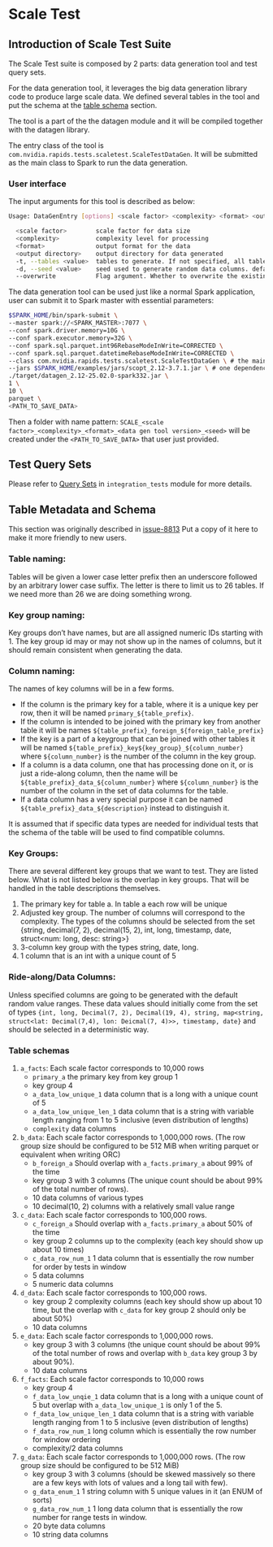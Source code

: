 # Scale Test

## Introduction of Scale Test Suite

The Scale Test suite is composed by 2 parts: data generation tool and test query
sets.

For the data generation tool, it leverages the big data generation library code
to produce large scale data. We defined several tables in the tool and put the schema
at the [table schema](#table-schema) section.

The tool is a part of the the datagen module and it will be compiled together with
the datagen library.

The entry class of the tool is `com.nvidia.rapids.tests.scaletest.ScaleTestDataGen`.
It will be submitted as the main class to Spark to run the data generation.

### User interface

The input arguments for this tool is described as below:

```bash
Usage: DataGenEntry [options] <scale factor> <complexity> <format> <output directory>

  <scale factor>        scale factor for data size
  <complexity>          complexity level for processing
  <format>              output format for the data
  <output directory>    output directory for data generated
  -t, --tables <value>  tables to generate. If not specified, all tables will be generated
  -d, --seed <value>    seed used to generate random data columns. default is 41 if not specified
  --overwrite           Flag argument. Whether to overwrite the existing data in the path.

```

The data generation tool can be used just like a normal Spark application, user
can submit it to Spark master with essential parameters:

```bash
$SPARK_HOME/bin/spark-submit \
--master spark://<SPARK_MASTER>:7077 \
--conf spark.driver.memory=10G \
--conf spark.executor.memory=32G \
--conf spark.sql.parquet.int96RebaseModeInWrite=CORRECTED \
--conf spark.sql.parquet.datetimeRebaseModeInWrite=CORRECTED \
--class com.nvidia.rapids.tests.scaletest.ScaleTestDataGen \ # the main class
--jars $SPARK_HOME/examples/jars/scopt_2.12-3.7.1.jar \ # one dependency jar just shipped with Spark under $SPARK_HOME
./target/datagen_2.12-25.02.0-spark332.jar \
1 \
10 \
parquet \
<PATH_TO_SAVE_DATA>
```

Then a folder with name pattern: `SCALE_<scale factor>_<complexity>_<format>_<data gen tool version>_<seed>`
will be created under the `<PATH_TO_SAVE_DATA>` that user just provided.

## Test Query Sets
Please refer to [Query Sets](../integration_tests/ScaleTest.md#query-sets) in `integration_tests` module for more details.

## Table Metadata and Schema

This section was originally described in [issue-8813](https://github.com/NVIDIA/spark-rapids/issues/8813#issue-1822958165)
Put a copy of it here to make it more friendly to new users.

### Table naming:

Tables will be given a lower case letter prefix then an underscore followed by an arbitrary lower case suffix. The letter is there to limit us to 26 tables. If we need more than 26 we are doing something wrong.

### Key group naming:

Key groups don’t have names, but are all assigned numeric IDs starting with 1. The key group id may or may not show up in the names of columns, but it should remain consistent when generating the data.

### Column naming:

The names of key columns will be in a few forms. 
   * If the column is the primary key for a table, where it is a unique key per row, then it will be named `primary_${table_prefix}`.
   * If the column is intended to be joined with the primary key from another table it will be names `${table_prefix}_foreign_${foreign_table_prefix}`
   * If the key is a part of a keygroup that can be joined with other tables it will be named `${table_prefix}_key${key_group}_${column_number}` where `${column_number}` is the number of the column in the key group.
   * If a column is a data column, one that has processing done on it, or is just a ride-along column, then the name will be `${table_prefix}_data_${column_number}` where `${column_number}` is the number of the column in the set of data columns for the table.
   * If a data column has a very special purpose it can be named `${table_prefix}_data_${description}` instead to distinguish it.

It is assumed that if specific data types are needed for individual tests that the schema of the table will be used to find compatible columns.

### Key Groups:

There are several different key groups that we want to test. They are listed below. What is not listed below is the overlap in key groups. That will be handled in the table descriptions themselves.
   1. The primary key for table a. In table a each row will be unique
   2. Adjusted key group. The number of columns will correspond to the complexity. The types of the columns should be selected from the set {string, decimal(7, 2), decimal(15, 2), int, long, timestamp, date, struct<num: long, desc: string>}
   3. 3-column key group with the types string, date, long.
   4. 1 column that is an int with a unique count of 5

### Ride-along/Data Columns:

Unless specified columns are going to be generated with the default random value ranges. These data values should initially come from the set of types `{int, long, Decimal(7, 2), Decimal(19, 4), string, map<string, struct<lat: Decimal(7,4), lon: Deicmal(7, 4)>>, timestamp, date}` and should be selected in a deterministic way.

### Table schemas

  1. `a_facts`: Each scale factor corresponds to 10,000 rows
      * `primary_a` the primary key from key group 1
      * key group 4
      * `a_data_low_unique_1` data column that is a long with a unique count of 5
      * `a_data_low_unique_len_1` data column that is a string with variable length ranging from 1 to 5 inclusive (even distribution of lengths)
      * `complexity` data columns
   2. `b_data`: Each scale factor corresponds to 1,000,000 rows. (The row group size should be configured to be 512 MiB when writing parquet or equivalent when writing ORC)
      * `b_foreign_a` Should overlap with `a_facts.primary_a` about 99% of the time
      * key group 3 with 3 columns (The unique count should be about 99% of the total number of rows).
      * 10 data columns of various types
      * 10 decimal(10, 2) columns with a relatively small value range
  3. `c_data`: Each scale factor corresponds to 100,000 rows.
      * `c_foreign_a` Should overlap with `a_facts.primary_a` about 50% of the time
      * key group 2 columns up to the complexity (each key should show up about 10 times)
      * `c_data_row_num_1` 1 data column that is essentially the row number for order by tests in window
      * 5 data columns
      * 5 numeric data columns
   4. `d_data`: Each scale factor corresponds to 100,000 rows.
      * key group 2 complexity columns (each key should show up about 10 time, but the overlap with `c_data` for key group 2 should only be about 50%)
      * 10 data columns
   5. `e_data`: Each scale factor corresponds to 1,000,000 rows.
      * key group 3 with 3 columns (the unique count should be about 99% of the total number of rows and overlap with `b_data` key group 3 by about 90%).
      * 10 data columns
   6. `f_facts`: Each scale factor corresponds to 10,000 rows
      * key group 4
      * `f_data_low_unqie_1` data column that is a long with a unique count of 5 but overlap with `a_data_low_unique_1` is only 1 of the 5.
      * `f_data_low_unique_len_1` data column that is a string with variable length ranging from 1 to 5 inclusive (even distribution of lengths)
      * `f_data_row_num_1` long column which is essentially the row number for window ordering
      * complexity/2 data columns
   7. `g_data`: Each scale factor corresponds to 1,000,000 rows. (The row group size should be configured to be 512 MiB)
      * key group 3 with 3 columns (should be skewed massively so there are a few keys with lots of values and a long tail with few).
      * `g_data_enum_1` 1 string column with 5 unique values in it (an ENUM of sorts)
      * `g_data_row_num_1` 1 long data column that is essentially the row number for range tests in window.
      * 20 byte data columns
      * 10 string data columns
